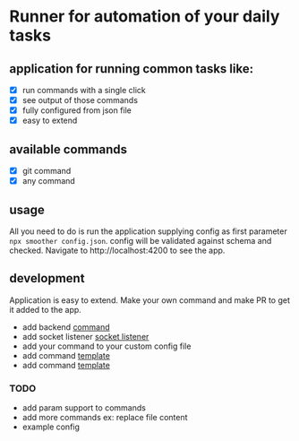 
# Runner for automation of your daily tasks


## application for running common tasks like:
- [x] run commands with a single click
- [x] see output of those commands
- [x] fully configured from json file
- [x] easy to extend

## available commands
- [x] git command
- [x] any command

## usage
All you need to do is run the application supplying config as first parameter `npx smoother config.json`.
config will be validated against schema and checked. Navigate to http://localhost:4200 to see the app.

## development
Application is easy to extend. Make your own command and make PR to get it added to the app.
* add backend [command](https://github.com/adamgajzlerowicz/smoother/tree/master/packages/backend/src/commands)
* add socket listener [socket listener](https://github.com/adamgajzlerowicz/smoother/blob/master/packages/backend/src/index.ts)
* add your command to your custom config file
* add command [template](https://github.com/adamgajzlerowicz/smoother/tree/master/packages/frontend/src/app/components/commands)
* add command [template](https://github.com/adamgajzlerowicz/smoother/tree/master/packages/frontend/src/app/components/commands)

### TODO
* add param support to commands
* add more commands ex: replace file content
* example config
